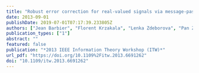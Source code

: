 ```yaml
---
title: "Robust error correction for real-valued signals via message-passing decoding and spatial coupling"
date: 2013-09-01
publishDate: 2019-07-01T07:17:39.233805Z
authors: ["Jean Barbier", "Florent Krzakala", "Lenka Zdeborova", "Pan Zhang"]
publication_types: ["1"]
abstract: ""
featured: false
publication: "*2013 IEEE Information Theory Workshop (ITW)*"
url_pdf: "https://doi.org/10.1109%2Fitw.2013.6691262"
doi: "10.1109/itw.2013.6691262"
---
```


